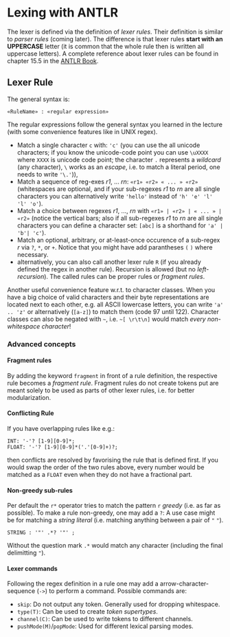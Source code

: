 # Lexing with ANTLR

The lexer is defined via the definition of _lexer rules_. 
Their definition is similar to _parser rules_ (coming later).
The difference is that lexer rules **start with an UPPERCASE** letter (it is common that the whole rule then is written all uppercase letters).
A complete reference about lexer rules can be found in chapter 15.5 in the [ANTLR Book](https://pragprog.com/titles/tpantlr2/the-definitive-antlr-4-reference/).


## Lexer Rule 

The general syntax is:
```
«RuleName» : «regular expression» 
```

The regular expressions follow the general syntax you learned in the lecture (with some convenience features like in UNIX regex).
- Match a single character `c` with: `'c'` (you can use the all unicode characters; if you know the unicode-code point you can use `\uXXXX` where `XXXX` is unicode code point; the character `.` represents a _wildcard_ (any character), `\` works as an _escape_, i.e. to match a literal period, one needs to write `'\.'`)),
- Match a sequence of reg-exes _r1_, ... _rn_: `«r1» «r2» « ... » «r2»` (whitespaces are optional, and if your sub-regexes _r1_ to _rn_ are all single characters you can alternatively write `'hello'` instead of `'h' 'e' 'l' 'l' 'o'`).
- Match a choice between regexes _r1_, ..., _rn_ with `«r1» | «r2» | « ... » | «r2»` (notice the vertical bars; also if all sub-regexes _r1_ to _rn_ are all single characters you can define a character set: `[abc]` is a shorthand for `'a' | 'b'| 'c'`).
- Match an optional, arbitrary, or at-least-once occurence of a sub-regex _r_ via `?`, `*`, or `+`. Notice that you might have add parantheses `(` `)` where necessary.
- alternatively, you can also call another lexer rule `R` (if you already defined the regex in another rule). Recursion is allowed (but no _left-recursion_). The called rules can be proper rules or _fragment rules_.

Another useful convenience feature w.r.t. to character classes. When you have a big choice of valid characters and their byte representations are located next to each other, e.g.
all ASCII lowercase letters, you can write `'a' .. 'z'` or alternatively (`[a-z]`) to match them (code $97$ until $122$).
Character classes can also be negated with `~`, i.e. `~[ \r\t\n]` would match _every non-whitespace character_!


### Advanced concepts

#### Fragment rules 

By adding the keyword `fragment` in front of a rule definition, the respective rule becomes a _fragment rule_. 
Fragment rules do not create tokens put are meant solely to be used as parts of other lexer rules, i.e.
for better modularization.

#### Conflicting Rule 

If you have overlapping rules like e.g.:
```
INT: '-'? [1-9][0-9]*;
FLOAT: '-'? [1-9][0-9]*('.'[0-9]+)?;
```
then conflicts are resolved by favorising the rule that is defined first.
If you would swap the order of the two rules above, every number would be matched as a `FLOAT` even when they
do not have a fractional part.

#### Non-greedy sub-rules 

Per default the `r*` operator tries to match the pattern `r` _greedy_ (i.e. as far as possible). 
To make a rule non-greedy, one may add a `?`:
A use case might be for matching a _string literal_ (i.e. matching anything between a pair of `"` `"`).
```
STRING : '"' .*? '"' ;
```
Without the question mark `.*` would match any character (including the final delimitting `"`).


#### Lexer commands

Following the regex definition in a rule one may add a arrow-character-sequence (`->`) to perform a command.
Possible commands are:
- `skip`: Do not output any token. Generally used for dropping whitespace.
- `type(T)`: Can be used to create _token supertypes_.
- `channel(C)`: Can be used to write tokens to different channels.
- `pushMode(M)`/`popMode`: Used for different lexical parsing modes.


